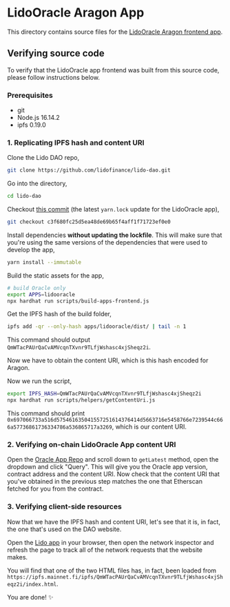 # LidoOracle Aragon App

This directory contains source files for the [LidoOracle Aragon frontend app](https://mainnet.lido.fi/#/lido-dao/0x442af784a788a5bd6f42a01ebe9f287a871243fb/).

## Verifying source code

To verify that the LidoOracle app frontend was built from this source code, please follow instructions below.

### Prerequisites

- git
- Node.js 16.14.2
- ipfs 0.19.0

### 1. Replicating IPFS hash and content URI

Clone the Lido DAO repo,

```bash
git clone https://github.com/lidofinance/lido-dao.git
```

Go into the directory,

```bash
cd lido-dao
```

Checkout [this commit](https://github.com/lidofinance/lido-dao/commit/c3f680fc25d5ea48de69b65f4aff1f71723ef0e0) (the latest `yarn.lock` update for the LidoOracle app),

```bash
git checkout c3f680fc25d5ea48de69b65f4aff1f71723ef0e0
```

Install dependencies **without updating the lockfile**. This will make sure that you're using the same versions of the dependencies that were used to develop the app,

```bash
yarn install --immutable
```

Build the static assets for the app,

```bash
# build Oracle only
export APPS=lidooracle
npx hardhat run scripts/build-apps-frontend.js
```

Get the IPFS hash of the build folder,

```bash
ipfs add -qr --only-hash apps/lidooracle/dist/ | tail -n 1
```


This command should output `QmWTacPAUrQaCvAMVcqnTXvnr9TLfjWshasc4xjSheqz2i`.


Now we have to obtain the content URI, which is this hash encoded for Aragon.

Now we run the script,

```bash
export IPFS_HASH=QmWTacPAUrQaCvAMVcqnTXvnr9TLfjWshasc4xjSheqz2i
npx hardhat run scripts/helpers/getContentUri.js
```

This command should print `0x697066733a516d575461635041557251614376414d5663716e5458766e7239544c666a57736861736334786a536865717a3269`, which is our content URI.

### 2. Verifying on-chain LidoOracle App content URI

Open the [Oracle App Repo](https://etherscan.io/address/0xF9339DE629973c60c4d2b76749c81E6F40960E3A#readProxyContract) and scroll down to `getLatest` method, open the dropdown and click "Query". This will give you the Oracle app version, contract address and the content URI. Now check that the content URI that you've obtained in the previous step matches the one that Etherscan fetched for you from the contract.  

### 3. Verifying client-side resources

Now that we have the IPFS hash and content URI, let's see that it is, in fact, the one that's used on the DAO website.

Open the [Lido app](https://mainnet.lido.fi/#/lido-dao/0x442af784a788a5bd6f42a01ebe9f287a871243fb/) in your browser, then open the network inspector and refresh the page to track all of the network requests that the website makes.

You will find that one of the two HTML files has, in fact, been loaded from `https://ipfs.mainnet.fi/ipfs/QmWTacPAUrQaCvAMVcqnTXvnr9TLfjWshasc4xjSheqz2i/index.html`.

You are done! ✨
